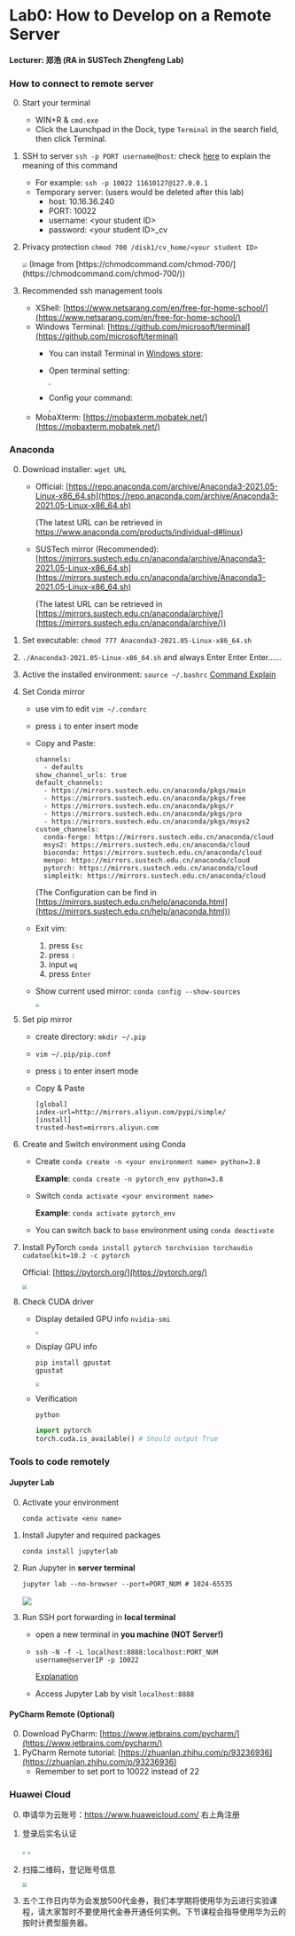 # Lab0: How to Develop on a Remote Server

**Lecturer: 郑浩 (RA in SUSTech Zhengfeng Lab)**

### How to connect to remote server

0. Start your terminal
   - WIN+R & `cmd.exe`
   - Click the Launchpad in the Dock, type `Terminal` in the search field, then click Terminal.

1. SSH to server
   `ssh -p PORT username@host`: check [here](https://explainshell.com/explain?cmd=ssh+-p+PORT+username%40host) to explain the meaning of this command
   - For example: `ssh -p 10022 11610127@127.0.0.1`
   - Temporary server: (users would be deleted after this lab)
     - host: 10.16.36.240
     - PORT: 10022
     - username: \<your student ID\>
     - password: \<your student ID\>_cv
   
2. Privacy protection
   `chmod 700 /disk1/cv_home/<your student ID>`
   
   <img src="image\lab0\Snipaste_2021-09-07_20-30-38.png" style="zoom:50%;" />
   (Image from [https://chmodcommand.com/chmod-700/](https://chmodcommand.com/chmod-700/))
   
3. Recommended ssh management tools

   - XShell: [https://www.netsarang.com/en/free-for-home-school/](https://www.netsarang.com/en/free-for-home-school/)
   - Windows Terminal: [https://github.com/microsoft/terminal](https://github.com/microsoft/terminal)
     - You can install Terminal in [Windows store](https://aka.ms/terminal): 
     - Open terminal setting:

       <img src="image\lab0\Snipaste_2021-09-07_20-46-31.jpg" style="zoom:25%;" />
     - Config your command:

       <img src="image\lab0\Snipaste_2021-09-07_20-45-43.jpg" style="zoom:25%;" />
   - MobaXterm: [https://mobaxterm.mobatek.net/](https://mobaxterm.mobatek.net/)


### Anaconda

0. Download installer: `wget URL`

   - Official: [https://repo.anaconda.com/archive/Anaconda3-2021.05-Linux-x86_64.sh](https://repo.anaconda.com/archive/Anaconda3-2021.05-Linux-x86_64.sh)
     
     (The latest URL can be retrieved in https://www.anaconda.com/products/individual-d#linux)
   - SUSTech mirror (Recommended): 
     [https://mirrors.sustech.edu.cn/anaconda/archive/Anaconda3-2021.05-Linux-x86_64.sh](https://mirrors.sustech.edu.cn/anaconda/archive/Anaconda3-2021.05-Linux-x86_64.sh)
     
     (The latest URL can be retrieved in [https://mirrors.sustech.edu.cn/anaconda/archive/](https://mirrors.sustech.edu.cn/anaconda/archive/))

1. Set executable: `chmod 777 Anaconda3-2021.05-Linux-x86_64.sh`

2. `./Anaconda3-2021.05-Linux-x86_64.sh` and always Enter Enter Enter......

3.  Active the installed environment: `source ~/.bashrc`  [Command Explain](https://explainshell.com/explain?cmd=ssh+-p+PORT+username%40host) 

4. Set Conda mirror

   - use vim to edit `vim ~/.condarc`

   - press `i` to enter insert mode

   - Copy and Paste:

     ```
     channels:
       - defaults
     show_channel_urls: true
     default_channels:
       - https://mirrors.sustech.edu.cn/anaconda/pkgs/main
       - https://mirrors.sustech.edu.cn/anaconda/pkgs/free
       - https://mirrors.sustech.edu.cn/anaconda/pkgs/r
       - https://mirrors.sustech.edu.cn/anaconda/pkgs/pro
       - https://mirrors.sustech.edu.cn/anaconda/pkgs/msys2
     custom_channels:
       conda-forge: https://mirrors.sustech.edu.cn/anaconda/cloud
       msys2: https://mirrors.sustech.edu.cn/anaconda/cloud
       bioconda: https://mirrors.sustech.edu.cn/anaconda/cloud
       menpo: https://mirrors.sustech.edu.cn/anaconda/cloud
       pytorch: https://mirrors.sustech.edu.cn/anaconda/cloud
       simpleitk: https://mirrors.sustech.edu.cn/anaconda/cloud
     ```

     (The Configuration can be find in [https://mirrors.sustech.edu.cn/help/anaconda.html](https://mirrors.sustech.edu.cn/help/anaconda.html))

   - Exit vim:
     1. press `Esc`
     2. press `:`
     3. input `wq`
     4. press `Enter`
     
   - Show current used mirror: `conda config --show-sources`

     <img src="image\lab0\Snipaste_2021-09-07_21-18-39.png" style="zoom:43%;" />

5. Set pip mirror

   - create directory: `mkdir ~/.pip`

   - `vim ~/.pip/pip.conf`

   - press `i` to enter insert mode

   - Copy & Paste

     ```
     [global]
     index-url=http://mirrors.aliyun.com/pypi/simple/
     [install]
     trusted-host=mirrors.aliyun.com
     ```

6. Create and Switch environment using Conda

   - Create `conda create -n <your environment name> python=3.8`

     **Example**: `conda create -n pytorch_env python=3.8`

   - Switch `conda activate <your environment name>`

     **Example**: `conda activate pytorch_env`

   - You can switch back to `base` environment using `conda deactivate`

7. Install PyTorch
   `conda install pytorch torchvision torchaudio cudatoolkit=10.2 -c pytorch`

   Official: [https://pytorch.org/](https://pytorch.org/)

   <img src="image\lab0\Snipaste_2021-09-07_21-21-39.png" style="zoom: 50%;" />

8. Check CUDA driver

   - Display detailed GPU info
     `nvidia-smi`

     <img src="image\lab0\Snipaste_2021-09-07_21-24-32.png" style="zoom:30%;" />

   - Display GPU info
     ```shell
     pip install gpustat
     gpustat
     ```

     <img src="image\lab0\Snipaste_2021-09-07_21-26-42.png" style="zoom:43%;"/>

   - Verification

     `python`

     ```python
     import pytorch
     torch.cuda.is_available() # Should output True
     ```


### Tools to code remotely

#### Jupyter Lab

0. Activate your environment

   ```shell
   conda activate <env name>
   ```

1. Install Jupyter and required packages

   ```shell
   conda install jupyterlab 
   ```

2. Run Jupyter in **server terminal**

   ```shell
   jupyter lab --no-browser --port=PORT_NUM # 1024-65535
   ```

   <!-- $PORT\_NUM = 1024 + (SID \; mod \; (65535 - 1024)) = 1024 + (SID \; mod \; 64511)$ --> <img style="transform: translateY(0.1em); background: white;" src="https://render.githubusercontent.com/render/math?math=PORT%5C_NUM%20%3D%201024%20%2B%20(SID%20%5C%3B%20mod%20%5C%3B%20(65535%20-%201024))%20%3D%201024%20%2B%20(SID%20%5C%3B%20mod%20%5C%3B%2064511)">

3. Run SSH port forwarding in **local terminal**

   - open a new terminal in **you machine (NOT Server!)**

   - ```shell
     ssh -N -f -L localhost:8888:localhost:PORT_NUM username@serverIP -p 10022
     ```

     [Explanation](https://explainshell.com/explain?cmd=ssh+-N+-f+-L+localhost%3A8888%3Alocalhost%3APORT_NUM+username%40serverIP+-p+10022#) 

   -   Access Jupyter Lab by visit `localhost:8888`



#### PyCharm Remote (Optional)

0. Download PyCharm: [https://www.jetbrains.com/pycharm/](https://www.jetbrains.com/pycharm/)
1. PyCharm Remote tutorial: [https://zhuanlan.zhihu.com/p/93236936](https://zhuanlan.zhihu.com/p/93236936)
   - Remember to set port to 10022 instead of 22



### Huawei Cloud

0. 申请华为云账号：https://www.huaweicloud.com/ 右上角注册
1. 登录后实名认证

   <img src="image\lab0\Snipaste_2021-09-07_21-57-04.png" style="zoom:33%;" />

   <img src="image\lab0\Snipaste_2021-09-07_22-06-19.png" style="zoom:33%;" />
2. 扫描二维码，登记账号信息

   <img src="image\lab0\unnamed.png" style="zoom: 50%;" />
3. 五个工作日内华为会发放500代金券，我们本学期将使用华为云进行实验课程，请大家暂时不要使用代金券开通任何实例。下节课程会指导使用华为云的按时计费型服务器。

